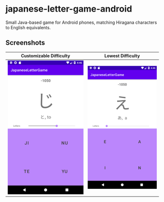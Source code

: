 # japanese-letter-game-android

Small Java-based game for Android phones, matching Hiragana characters to English equivalents.

## Screenshots

Customizable Difficulty              | Lowest Difficulty
:-----------------------------------:|:------------------------------------:
![](images/Screenshot_1645116379.png)|![](images/Screenshot_1645116390.png)